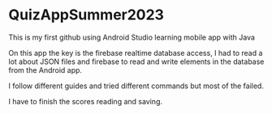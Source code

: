 # QuizAppSummer2023
This is my first github  using Android Studio learning mobile app with Java

On this app the key is the firebase realtime database access, I had to read a lot about JSON files and firebase to read and write elements in the database from the Android app.

I follow different guides and tried different commands but most of the failed.

I have to finish the scores reading and saving.
